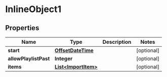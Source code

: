 

# InlineObject1

## Properties

Name | Type | Description | Notes
------------ | ------------- | ------------- | -------------
**start** | [**OffsetDateTime**](OffsetDateTime.md) |  |  [optional]
**allowPlaylistPast** | **Integer** |  |  [optional]
**items** | [**List&lt;ImportItem&gt;**](ImportItem.md) |  |  [optional]



